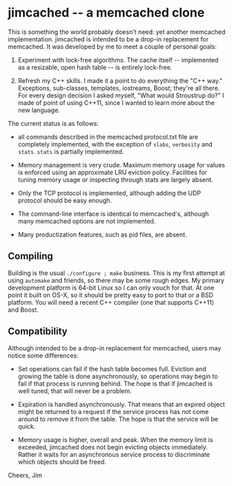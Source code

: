 jimcached -- a memcached clone
==============================

This is something the world probably doesn't need: yet another
memcached implementation. jimcached is intended to be a drop-in
replacement for memcached. It was developed by me to meet a couple of
personal goals:

1. Experiment with lock-free algorithms. The cache itself --
implemented as a resizable, open hash table -- is entirely lock-free.

2. Refresh my C++ skills. I made it a point to do everything the "C++
way." Exceptions, sub-classes, templates, iostreams, Boost; they're
all there. For every design decision I asked myself, "What would
Stroustrup do?" I made of point of using C++11, since I wanted to
learn more about the new language.

The current status is as follows:

* all commands described in the memcached protocol.txt file are
  completely implemented, with the exception of `slabs`, `verbosity`
  and `stats`. `stats` is partially implemented.

* Memory management is very crude. Maximum memory usage for values is
  enforced using an approximate LRU eviction policy. Facilities for
  tuning memory usage or inspecting through stats are largely absent.

* Only the TCP protocol is implemented, although adding the UDP
  protocol should be easy enough.

* The command-line interface is identical to memcached's, although
  many memcached options are not implemented.

* Many productization features, such as pid files, are absent.

Compiling
---------

Building is the usual `./configure ; make` business. This is my first
attempt at using `automake` and friends, so there may be some rough
edges. My primary development platform is 64-bit Linux so I can only
vouch for that.  At one point it built on OS-X, so it should be pretty
easy to port to that or a BSD platform. You will need a recent C++
compiler (one that supports C++11) and Boost.

Compatibility
-------------

Although intended to be a drop-in replacement for memcached, users may
notice some differences:

* Set operations can fail if the hash table becomes full. Eviction and
  growing the table is done asynchronously, so operations may begin to
  fail if that process is running behind. The hope is that if
  jimcached is well tuned, that will never be a problem.

* Expiration is handled asynchronously. That means that an expired
  object might be returned to a request if the service process has not
  come around to remove it from the table. The hope is that the
  service will be quick.
  
* Memory usage is higher, overall and peak. When the memory limit is
  exceeded, jimcached does not begin evicting objects immediately.
  Rather it waits for an asynchronous service process to discriminate
  which objects should be freed.

Cheers,
Jim
